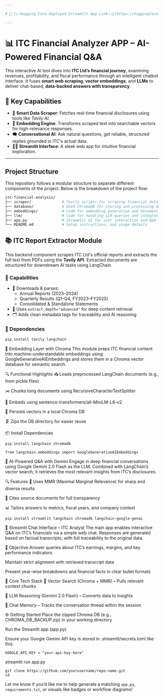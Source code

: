 ```yaml
---

# 🤗 [👉Hugging Face Deployed Streamlit App Link👈](https://huggingface.co/spaces/trohith89/ITC-Finance-Analyzer-NeuzenAI)

---
```


# 📊 ITC Financial Analyzer APP – AI-Powered Financial Q&A

This interactive AI tool dives into **ITC Ltd’s financial journey**, examining revenues, profitability, and fiscal performance through an intelligent chatbot interface. It fuses **smart web scraping**, **vector embeddings**, and **LLMs** to deliver chat-based, **data-backed answers with transparency**.



## 🌟 Key Capabilities

- 🤖 **Smart Data Scraper**: Fetches real-time financial disclosures using tools like *Tavily AI*.
- 🧬 **Embedding Engine**: Transforms scraped text into searchable vectors for high-relevance responses.
- 🗨️ **Conversational AI**: Ask natural questions, get reliable, structured replies grounded in ITC's actual data.
- 🧑‍💻 **Streamlit Interface**: A sleek web app for intuitive financial exploration.

---

## Project Structure

This repository follows a modular structure to separate different components of the project. Below is the breakdown of the project flow:

```bash
itc-financial-analysis/  
├── scraper/              # Tavily scripts for scraping financial data
├── database/             # Used ChromaDB for storing and processing data along with Embeddings
├── embeddings/           # Code for embedding generation and document chunking
├── llm/                  # Code for handling LLM queries and integration
├── app.py                # Streamlit UI for user interaction and Q&A
└── README.md             # Setup instructions, and usage details
```

## 📚 ITC Report Extractor Module

This backend component scrapes ITC Ltd's official reports and extracts the full text from PDFs using the **Tavily API**. Extracted documents are structured for downstream AI tasks using LangChain.

### 📌 Capabilities

- 🔄 Downloads & parses:
  - Annual Reports (2023–2024)
  - Quarterly Results (Q1–Q4, FY2023–FY2025)
  - Consolidated & Standalone Statements
- 🧠 Uses `extract_depth="advanced"` for deep content retrieval
- 🗂️ Adds clean metadata tags for traceability and AI reasoning

### 🧪 Dependencies

```bash
pip install tavily langchain

```
🧠 Embedding Layer with Chroma
This module preps ITC financial content into machine-understandable embeddings using GoogleGenerativeAIEmbeddings and stores them in a Chroma vector database for semantic search.

🔍 Functional Highlights
📥 Loads preprocessed LangChain documents (e.g., from pickle files)

✂️ Chunks long documents using RecursiveCharacterTextSplitter

🧠 Embeds using sentence-transformers/all-MiniLM-L6-v2

💾 Persists vectors in a local Chroma DB

🗜️ Zips the DB directory for easier reuse

📦 Install Dependencies

```
pip install langchain chromadb 

from langchain.embeddings import GoogleGenerativeAIEmbeddings

```

🧠 AI-Powered Q&A with Gemini
Engage in deep financial conversations using Google Gemini 2.0 Flash as the LLM. Combined with LangChain’s vector search, it retrieves the most relevant insights from ITC’s disclosures.

🔍 Features
📂 Uses MMR (Maximal Marginal Relevance) for sharp and diverse results

🧾 Cites source documents for full transparency

📊 Tailors answers to metrics, fiscal years, and company context


```
pip install streamlit langchain chromadb langchain-google-genai

```

💬 Streamlit Chat Interface – ITC Analyst
The main app enables interactive Q&A on ITC’s financials via a simple web chat. Responses are generated based on factual transcripts, with full traceability to the original data.

🎯 Objective
Answer queries about ITC’s earnings, margins, and key performance indicators

Maintain strict alignment with retrieved transcript data

Present year-wise breakdowns and financial facts in clear bullet formats

🧩 Core Tech Stack
🧱 Vector Search (Chroma + MMR) – Pulls relevant context chunks

🔮 LLM Reasoning (Gemini 2.0 Flash) – Converts data to insights

🧠 Chat Memory – Tracks the conversation thread within the session

⚙️ Getting Started
Place the zipped Chroma DB (e.g., CHROMA_DB_BACKUP.zip) in your working directory

Run the Streamlit app (app.py)

Ensure your Google Gemini API key is stored in .streamlit/secrets.toml like this:

```
GOOGLE_API_KEY = "your-api-key-here"

```
streamlit run app.py

```
git clone https://github.com/yourusername/repo-name.git
cd
```




Let me know if you’d like me to help generate a matching `app.py`, `requirements.txt`, or visuals like badges or workflow diagrams!



